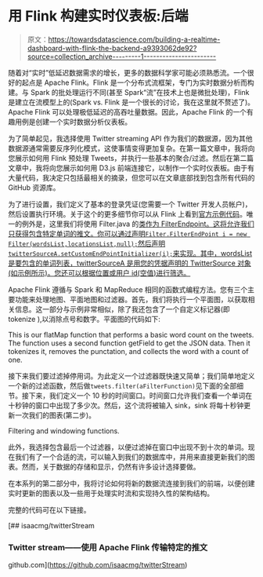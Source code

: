 # 用 Flink 构建实时仪表板:后端

> 原文：<https://towardsdatascience.com/building-a-realtime-dashboard-with-flink-the-backend-a9393062de92?source=collection_archive---------1----------------------->

随着对“实时”低延迟数据需求的增长，更多的数据科学家可能必须熟悉流。一个很好的起点是 Apache Flink。Flink 是一个分布式流框架，专门为实时数据分析而构建。与 Spark 的批处理运行不同(甚至 Spark“流”在技术上也是微批处理)，Flink 是建立在流模型上的(Spark vs. Flink 是一个很长的讨论，我在这里就不赘述了)。Apache Flink 可以处理极低延迟的高吞吐量数据。因此，Apache Flink 的一个有趣用例是创建一个实时数据分析仪表板。

为了简单起见，我选择使用 Twitter streaming API 作为我们的数据源，因为其他数据源通常需要反序列化模式，这使事情变得更加复杂。在第一篇文章中，我将向您展示如何用 Flink 预处理 Tweets，并执行一些基本的聚合/过滤。然后在第二篇文章中，我将向您展示如何用 D3.js 前端连接它，以制作一个实时仪表板。由于有大量代码，我决定只包括最相关的摘录，但您可以在文章底部找到包含所有代码的 GitHub 资源库。

为了进行设置，我们定义了基本的登录凭证(您需要一个 Twitter 开发人员帐户)，然后设置执行环境。关于这个的更多细节你可以从 Flink 上看到[官方示例代码](https://github.com/apache/flink/blob/master/flink-examples/flink-examples-streaming/src/main/java/org/apache/flink/streaming/examples/twitter/TwitterExample.java)。唯一的例外是，这里我们将使用 Filter.java 的[类作为 FilterEndpoint。这将允许我们只获得包含特定单词的推文。你可以通过声明`Filter.FilterEndPoint i = new Filter(wordsList,locationsList,null);`然后声明`twitterSourceA.setCustomEndPointInitializer(i);`来实现。其中，wordsList 是要包含的单词列表，twitterSourceA 是用您的凭据声明的 TwitterSource 对象(如示例所示)。您还可以根据位置或用户 id(空值)进行筛选。](https://github.com/isaacmg/twitterStream/blob/master/src/main/java/Filter.java)

Apache Flink 遵循与 Spark 和 MapReduce 相同的函数式编程方法。您有三个主要功能来处理地图、平面地图和过滤器。首先，我们将执行一个平面图，以获取相关信息。这一部分与示例非常相似，除了我还包含了一个自定义标记器(即 tokenize ),以消除点号和数字。平面图的代码如下:

This is our flatMap function that performs a basic word count on the tweets. The function uses a second function getField to get the JSON data. Then it tokenizes it, removes the punctation, and collects the word with a count of one.

接下来我们要过滤掉停用词。为此定义一个过滤器既快速又简单；我们简单地定义一个新的过滤函数，然后做`tweets.filter(aFilterFunction)`见下面的全部细节。接下来，我们定义一个 10 秒的时间窗口。时间窗口允许我们查看一个单词在十秒钟的窗口中出现了多少次。然后，这个流将被输入 sink，sink 将每十秒钟更新一次我们的图表(第二步)。

Filtering and windowing functions.

此外，我选择包含最后一个过滤器，以便过滤掉在窗口中出现不到十次的单词。现在我们有了一个合适的流，可以输入到我们的数据库中，并用来直接更新我们的图表。然而，关于数据的存储和显示，仍然有许多设计选择要做。

在本系列的第二部分中，我将讨论如何将新的数据流连接到我们的前端，以便创建实时更新的图表以及一些用于处理实时流和实现持久性的架构结构。

完整的代码可在以下链接。

[](https://github.com/isaacmg/twitterStream) [## isaacmg/twitterStream

### Twitter stream——使用 Apache Flink 传输特定的推文

github.com](https://github.com/isaacmg/twitterStream)